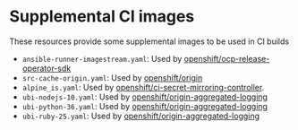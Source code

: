 # Supplemental CI images

These resources provide some supplemental images to be used in CI builds

- `ansible-runner-imagestream.yaml`: Used by [openshift/ocp-release-operator-sdk](../../ci-operator/config/openshift/ocp-release-operator-sdk)
- `src-cache-origin.yaml`: Used by [openshift/origin](../../ci-operator/config/openshift/origin)
- `alpine_is.yaml`: Used by [openshift/ci-secret-mirroring-controller](../../ci-operator/config/openshift/ci-secret-mirroring-controller).
- `ubi-nodejs-10.yaml`: Used by [openshift/origin-aggregated-logging](../../ci-operator/config/openshift/origin-aggregated-logging)
- `ubi-python-36.yaml`: Used by [openshift/origin-aggregated-logging](../../ci-operator/config/openshift/origin-aggregated-logging)
- `ubi-ruby-25.yaml`: Used by [openshift/origin-aggregated-logging](../../ci-operator/config/openshift/origin-aggregated-logging)
